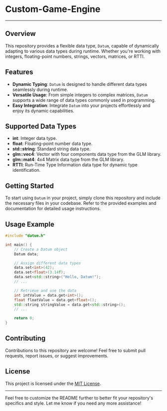 # Custom-Game-Engine

---

## Overview
This repository provides a flexible data type, `Datum`, capable of dynamically adapting to various data types during runtime. Whether you're working with integers, floating-point numbers, strings, vectors, matrices, or RTTI.

## Features
- **Dynamic Typing**: `Datum` is designed to handle different data types seamlessly during runtime.
- **Versatile Usage**: From simple integers to complex matrices, `Datum` supports a wide range of data types commonly used in programming.
- **Easy Integration**: Integrate `Datum` into your projects effortlessly and enjoy its dynamic capabilities.

## Supported Data Types
- **int**: Integer data type.
- **float**: Floating-point number data type.
- **std::string**: Standard string data type.
- **glm::vec4**: Vector with four components data type from the GLM library.
- **glm::mat4**: 4x4 Matrix data type from the GLM library.
- **RTTI**: Run-Time Type Information data type for dynamic type identification.

## Getting Started
To start using `Datum` in your project, simply clone this repository and include the necessary files in your codebase. Refer to the provided examples and documentation for detailed usage instructions.

## Usage Example
```cpp
#include "datum.h"

int main() {
    // Create a Datum object
    Datum data;

    // Assign different data types
    data.set<int>(42);
    data.set<float>(3.14f);
    data.set<std::string>("Hello, Datum!");
    // ...

    // Retrieve and use the data
    int intValue = data.get<int>();
    float floatValue = data.get<float>();
    std::string stringValue = data.get<std::string>();
    // ...

    return 0;
}
```

## Contributing
Contributions to this repository are welcome! Feel free to submit pull requests, report issues, or suggest improvements.

## License
This project is licensed under the [MIT License](LICENSE).

---

Feel free to customize the README further to better fit your repository's specifics and style. Let me know if you need any more assistance!
